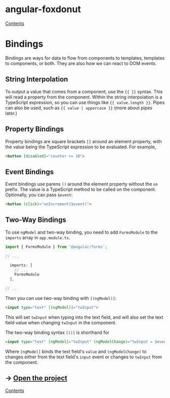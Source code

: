 # angular-foxdonut

[Contents](../README.md#angular-foxdonut)

# Bindings

Bindings are ways for data to flow from components to templates, templates to components, or both.
They are also how we can react to DOM events.

## String Interpolation

To output a value that comes from a component, use the `{{ }}` syntax. This will read a property
from the component. Within the string interpolation is a TypeScript expression, so you can use
things like `{{ value.length }}`. Pipes can also be used, such as `{{ value | uppercase }}` (more
about pipes later.)

## Property Bindings

Property bindings are square brackets `[]` around an element property, with the value being the
TypeScript expression to be evaluated. For example,

```html
<button [disabled]="counter >= 10">
```

## Event Bindings

Event bindings use parens `()` around the element property without the `on` prefix. The value is a
TypeScript method to be called on the component. Optionally, you can pass `$event`:

```html
<button (click)="onIncrement($event)">
```

## Two-Way Bindings

To use `ngModel` and two-way binding, you need to add `FormsModule` to the `imports` array in
`app.module.ts`.

```javascript
import { FormsModule } from '@angular/forms';

// ...

  imports: [
    // ...
    FormsModule
  ],

// ...
```

Then you can use two-way binding with `[(ngModel)]`:

```html
<input type="text" [(ngModel)]="twInput">
```

This will set `twInput` when typing into the text field, and will also set the text field value when
changing `twInput` in the component.

The two-way binding syntax `[()]` is shorthand for

```html
<input type="text" [ngModel]="twInput" (ngModelChange)="twInput = $event">
```

Where `[ngModel]` binds the text field's `value` and `(ngModelChange)` to changes either from the
text field's `input` event or changes to `twInput` from the component.

## &rarr; [Open the project](https://stackblitz.com/github/foxdonut/angular-foxdonut/tree/bindings?file=src%2Fapp%2Fbindings%2Fbindings.component.html)

[Contents](../README.md#angular-foxdonut)
